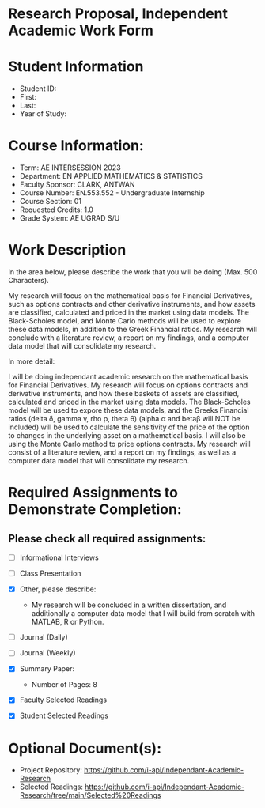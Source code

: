 # Research Proposal, Independent Academic Work Form 


# Student Information
* Student ID: 
* First: 
* Last: 
* Year of Study: 

# Course Information:
* Term: AE INTERSESSION 2023
* Department: EN APPLIED MATHEMATICS & STATISTICS
* Faculty Sponsor: CLARK, ANTWAN
* Course Number: EN.553.552 - Undergraduate Internship
* Course Section: 01
* Requested Credits: 1.0
* Grade System: AE UGRAD S/U

# Work Description
In the area below, please describe the work that you will be doing (Max. 500 Characters).

My research will focus on the mathematical basis for Financial Derivatives, such as options contracts and other derivative instruments, and how assets are classified, calculated and priced in the market using data models. The Black-Scholes model, and Monte Carlo methods will be used to explore these data models, in addition to the Greek Financial ratios. My research will conclude with a literature review, a report on my findings, and a computer data model that will consolidate my research.


In more detail:

I will be doing independant academic research on the mathematical basis for Financial Derivatives. My research will focus on options contracts and derivative instruments, and how these baskets of assets are classified, calculated and priced in the market using data models. The Black-Scholes model will be used to expore these data models, and the Greeks Financial ratios (delta δ, gamma γ, rho ρ, theta θ) (alpha α and betaβ will NOT be included) will be used to calculate the sensitivity of the price of the option to changes in the underlying asset on a mathematical basis. I will also be using the Monte Carlo method to price options contracts. My research will consist of a literature review, and a report on my findings, as well as a computer data model that will consolidate my research.


# Required Assignments to Demonstrate Completion:

## Please check all required assignments:
- [ ] Informational Interviews
- [ ] Class Presentation
- [x] Other, please describe:
    - My research will be concluded in a written dissertation, and additionally a computer data model that I will build from scratch with MATLAB, R or Python.
- [ ] Journal (Daily)
- [ ] Journal (Weekly)
- [x] Summary Paper: 
    - Number of Pages: 8 
- [x] Faculty Selected Readings
- [x] Student Selected Readings



# Optional Document(s): 
- Project Repository: https://github.com/i-api/Independant-Academic-Research
- Selected Readings: https://github.com/i-api/Independant-Academic-Research/tree/main/Selected%20Readings

